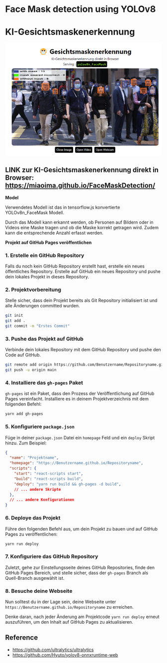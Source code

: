 # Face Mask detection using YOLOv8
# KI-Gesichtsmaskenerkennung

<p align="center">
  <img src="./sample.png" />
</p>

**LINK zur KI-Gesichtsmaskenerkennung direkt in Browser:**
  https://miaoima.github.io/FaceMaskDetection/
---

**Model**

Verwendetes Modell ist das in tensorflow.js konvertierte YOLOv8n_FaceMask Modell.

Durch das Modell kann erkannt werden, ob Personen auf Bildern oder in Videos eine Maske tragen und ob die Maske korrekt getragen wird. Zudem kann die entsprechende Anzahl erfasst werden.

**Projekt auf GitHub Pages veröffentlichen**

### 1. Erstelle ein GitHub Repository
Falls du noch kein GitHub Repository erstellt hast, erstelle ein neues öffentliches Repository. Erstelle auf GitHub ein neues Repository und pushe dein lokales Projekt in dieses Repository.

### 2. Projektvorbereitung
Stelle sicher, dass dein Projekt bereits als Git Repository initialisiert ist und alle Änderungen committed wurden.

```sh
git init
git add .
git commit -m "Erstes Commit"
```

### 3. Pushe das Projekt auf GitHub
Verbinde dein lokales Repository mit dem GitHub Repository und pushe den Code auf GitHub.

```sh
git remote add origin https://github.com/Benutzername/Repositoryname.git
git push -u origin main
```

### 4. Installiere das `gh-pages` Paket
`gh-pages` ist ein Paket, dass den Prozess der Veröffentlichung auf GitHub Pages vereinfacht. Installiere es in deinem Projektverzeichnis mit dem folgenden Befehl:

```sh
yarn add gh-pages
```

### 5. Konfiguriere `package.json`
Füge in deiner `package.json` Datei ein `homepage` Feld und ein `deploy` Skript hinzu. Zum Beispiel:

```json
{
  "name": "Projektname",
  "homepage": "https://Benutzername.github.io/Repositoryname",
  "scripts": {
    "start": "react-scripts start",
    "build": "react-scripts build",
    "deploy": "yarn run build && gh-pages -d build",
    // ... andere Skripte
  },
  // ... andere Konfigurationen
}
```

### 6. Deploye das Projekt
Führe den folgenden Befehl aus, um dein Projekt zu bauen und auf GitHub Pages zu veröffentlichen:

```sh
yarn run deploy
```

### 7. Konfiguriere das GitHub Repository
Zuletzt, gehe zur Einstellungsseite deines GitHub Repositories, finde den GitHub Pages Bereich, und stelle sicher, dass der `gh-pages` Branch als Quell-Branch ausgewählt ist.

### 8. Besuche deine Webseite
Nun solltest du in der Lage sein, deine Webseite unter `https://Benutzername.github.io/Repositoryname` zu erreichen.

Denke daran, nach jeder Änderung am Projektcode `yarn run deploy` erneut auszuführen, um den Inhalt auf GitHub Pages zu aktualisieren.


## Reference

- https://github.com/ultralytics/ultralytics
- https://github.com/Hyuto/yolov8-onnxruntime-web
